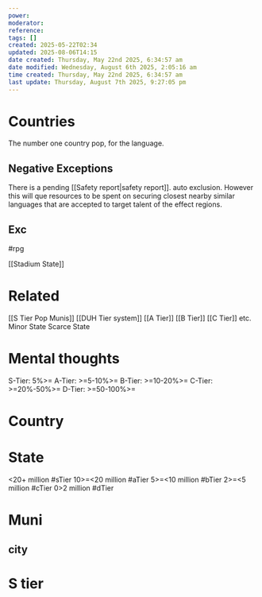 ```yaml
---
power: 
moderator: 
reference: 
tags: []
created: 2025-05-22T02:34
updated: 2025-08-06T14:15
date created: Thursday, May 22nd 2025, 6:34:57 am
date modified: Wednesday, August 6th 2025, 2:05:16 am
time created: Thursday, May 22nd 2025, 6:34:57 am
last update: Thursday, August 7th 2025, 9:27:05 pm
---
```

# Countries
The number one country pop, for the language.

## Negative Exceptions
There is a pending [[Safety report|safety report]]. auto exclusion.  However this will que resources to be spent on securing closest nearby similar languages that are accepted to target talent of the effect regions.

## Exc

#rpg 

[[Stadium State]]

# Related
[[S Tier Pop Munis]]
[[DUH Tier system]]
[[A Tier]]
[[B Tier]]
[[C Tier]]
etc.
Minor State
Scarce State
# Mental thoughts

S-Tier: 5%>=
A-Tier: >=5-10%>=
B-Tier: >=10-20%>=
C-Tier: >=20%-50%>=
D-Tier: >=50-100%>=

# Country

# State
<20+ million #sTier
10>=<20 million #aTier
5>=<10 million #bTier
2>=<5 million #cTier
0>2 million #dTier
# Muni
## city

# S tier
